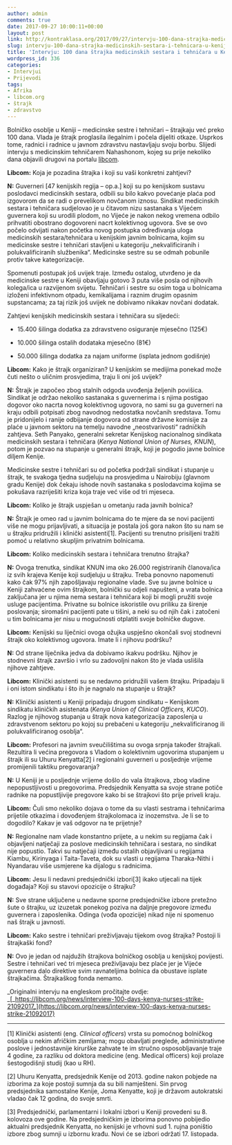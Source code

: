 ```yaml
---
author: admin
comments: true
date: 2017-09-27 10:00:11+00:00
layout: post
link: http://kontraklasa.org/2017/09/27/intervju-100-dana-strajka-medicinskih-sestara-i-tehnicara-u-keniji/
slug: intervju-100-dana-strajka-medicinskih-sestara-i-tehnicara-u-keniji
title: 'Intervju: 100 dana štrajka medicinskih sestara i tehničara u Keniji'
wordpress_id: 336
categories:
- Intervjui
- Prijevodi
tags:
- Afrika
- libcom.org
- štrajk
- zdravstvo
---
```


Bolničko osoblje u Keniji – medicinske sestre i tehničari – štrajkaju već preko 100 dana. Vlada je štrajk proglasila ilegalnim i počela dijeliti otkaze. Usprkos tome, radnici i radnice u javnom zdravstvu nastavljaju svoju borbu. Slijedi intervju s medicinskim tehničarem Nahashonom, kojeg su prije nekoliko dana objavili drugovi na portalu [libcom](https://libcom.org/).<!-- more -->




**Libcom:** Koja je pozadina štrajka i koji su vaši konkretni zahtjevi?




**N:** Guverneri [47 kenijskih regija – op.a.] koji su po kenijskom sustavu poslodavci medicinskih sestara, odbili su bilo kakvo povećanje plaća pod izgovorom da se radi o prevelikom novčanom iznosu. Sindikat medicinskih sestara i tehničara sudjelovao je u čitavom nizu sastanaka s Vijećem guvernera koji su urodili plodom, no Vijeće je nakon nekog vremena odbilo prihvatiti obostrano dogovoreni nacrt kolektivnog ugovora. Sve se ovo počelo odvijati nakon početka novog postupka određivanja uloga medicinskih sestara/tehničara u kenijskim javnim bolnicama, kojim su medicinske sestre i tehničari stavljeni u kategoriju „nekvalificiranih i polukvalificiranih službenika“. Medicinske sestre su se odmah pobunile protiv takve kategorizacije.




Spomenuti postupak još uvijek traje. Između ostalog, utvrđeno je da medicinske sestre u Keniji obavljaju gotovo 3 puta više posla od njihovih kolega/ica u razvijenom svijetu. Tehničari i sestre su osim toga u bolnicama izloženi infektivnom otpadu, kemikalijama i raznim drugim opasnim supstancama; za taj rizik još uvijek ne dobivamo nikakav novčani dodatak.




Zahtjevi kenijskih medicinskih sestara i tehničara su sljedeći:






 	
  * 15.400 šilinga dodatka za zdravstveno osiguranje mjesečno (125€)

 	
  * 10.000 šilinga ostalih dodataka mjesečno (81€)

 	
  * 50.000 šilinga dodatka za najam uniforme (isplata jednom godišnje)




**Libcom:** Kako je štrajk organiziran? U kenijskim se medijima ponekad može čuti nešto o uličnim prosvjedima, traju li oni još uvijek?




**N:** Štrajk je započeo zbog stalnih odgoda uvođenja željenih povišica. Sindikat je održao nekoliko sastanaka s guvernerima i s njima postigao dogovor oko nacrta novog kolektivnog ugovora, no sami su ga guverneri na kraju odbili potpisati zbog navodnog nedostatka novčanih sredstava. Tomu je pridonijelo i ranije odbijanje dogovora od strane državne komisije za plaće u javnom sektoru na temelju navodne „neostvarivosti“ radničkih zahtjeva. Seth Panyako, generalni sekretar Kenijskog nacionalnog sindikata medicinskih sestara i tehničara (_Kenya National Union of Nurses, KNUN_), potom je pozvao na stupanje u generalni štrajk, koji je pogodio javne bolnice diljem Kenije.




Medicinske sestre i tehničari su od početka podržali sindikat i stupanje u štrajk, te svakoga tjedna sudjeluju na prosvjedima u Nairobiju (glavnom gradu Kenije) dok čekaju ishode novih sastanaka s poslodavcima kojima se pokušava razriješiti kriza koja traje već više od tri mjeseca.




**Libcom:** Koliko je štrajk uspješan u ometanju rada javnih bolnica?




**N:** Štrajk je omeo rad u javnim bolnicama do te mjere da se novi pacijenti više ne mogu prijavljivati, a situacija je postala još gora nakon što su nam se u štrajku pridružili i klinički asistenti[1]. Pacijenti su trenutno prisiljeni tražiti pomoć u relativno skupljim privatnim bolnicama.




**Libcom:** Koliko medicinskih sestara i tehničara trenutno štrajka?




**N:** Ovoga trenutka, sindikat KNUN ima oko 26.000 registriranih članova/ica iz svih krajeva Kenije koji sudjeluju u štrajku. Treba ponovno napomenuti kako čak 97% njih zapošljavaju regionalne vlade. Sve su javne bolnice u Keniji zahvaćene ovim štrajkom, bolnički su odjeli napušteni, a vrata bolnica zaključana jer u njima nema sestara i tehničara koji bi mogli pružiti svoje usluge pacijentima. Privatne su bolnice iskoristile ovu priliku za širenje poslovanja; siromašni pacijenti pate u tišini, a neki su od njih čak i zatočeni u tim bolnicama jer nisu u mogućnosti otplatiti svoje bolničke dugove.




**Libcom:** Kenijski su liječnici ovoga ožujka uspješno okončali svoj stodnevni štrajk oko kolektivnog ugovora. Imate li i njihovu podršku?




**N:** Od strane liječnika jedva da dobivamo ikakvu podršku. Njihov je stodnevni štrajk završio i vrlo su zadovoljni nakon što je vlada uslišila njihove zahtjeve.




**Libcom:** Klinički asistenti su se nedavno pridružili vašem štrajku. Pripadaju li i oni istom sindikatu i što ih je nagnalo na stupanje u štrajk?




**N:** Klinički asistenti u Keniji pripadaju drugom sindikatu – Kenijskom sindikatu kliničkih asistenata (_Kenya Union of Clinical Officers, KUCO_). Razlog je njihovog stupanja u štrajk nova kategorizacija zaposlenja u zdravstvenom sektoru po kojoj su prebačeni u kategoriju „nekvalificiranog ili polukvalificiranog osoblja“.




**Libcom:** Profesori na javnim sveučilištima su ovoga srpnja također štrajkali. Rezultira li većina pregovora s Vladom o kolektivnim ugovorima stupanjem u štrajk ili su Uhuru Kenyatta[2] i regionalni guverneri u posljednje vrijeme promijenili taktiku pregovaranja?




**N:** U Keniji je u posljednje vrijeme došlo do vala štrajkova, zbog vladine nepopustljivosti u pregovorima. Predsjednik Kenyatta sa svoje strane potiče radnike na popustljivije pregovore kako bi se štrajkovi što prije priveli kraju.




**Libcom:** Čuli smo nekoliko dojava o tome da su vlasti sestrama i tehničarima prijetile otkazima i dovođenjem štrajkolomaca iz inozemstva. Je li se to dogodilo? Kakav je vaš odgovor na te prijetnje?




**N:** Regionalne nam vlade konstantno prijete, a u nekim su regijama čak i objavljeni natječaji za poslove medicinskih tehničara i sestara, no sindikat nije popustio. Takvi su natječaji između ostalih objavljivani u regijama Kiambu, Kirinyaga i Taita-Taveta, dok su vlasti u regijama Tharaka-Nithi i Nyandarau više usmjerene ka dijalogu s radnicima.




**Libcom:** Jesu li nedavni predsjednički izbori[3] ikako utjecali na tijek događaja? Koji su stavovi opozicije o štrajku?




**N:** Sve strane uključene u nedavne sporne predsjedničke izbore pretežno šute o štrajku, uz izuzetak ponekog poziva na daljnje pregovore između guvernera i zaposlenika. Odinga (vođa opozicije) nikad nije ni spomenuo naš štrajk u javnosti.




**Libcom:** Kako sestre i tehničari preživljavaju tijekom ovog štrajka? Postoji li štrajkaški fond?




**N:** Ovo je jedan od najdužih štrajkova bolničkog osoblja u kenijskoj povijesti. Sestre i tehničari već tri mjeseca preživljavaju bez plaće jer je Vijeće guvernera dalo direktive svim ravnateljima bolnica da obustave isplate štrajkačima. Štrajkaškog fonda nemamo.




_Originalni intervju na engleskom pročitajte ovdje: _[_https://libcom.org/news/interview-100-days-kenya-nurses-strike-21092017_](https://libcom.org/news/interview-100-days-kenya-nurses-strike-21092017)






* * *




[1] Klinički asistenti (eng. _Clinical officers_) vrsta su pomoćnog bolničkog osoblja u nekim afričkim zemljama; mogu obavljati preglede, administrativne poslove i jednostavnije kirurške zahvate te im stručno osposobljavanje traje 4 godine, za razliku od doktora medicine (eng. Medical officers) koji prolaze šestogodišnji studij (kao u RH).




[2] Uhuru Kenyatta, predsjednik Kenije od 2013. godine nakon pobjede na izborima za koje postoji sumnja da su bili namješteni. Sin prvog predsjednika samostalne Kenije, Joma Kenyatte, koji je državom autokratski vladao čak 12 godina, do svoje smrti.




[3] Predsjednički, parlamentarni i lokalni izbori u Keniji provedeni su 8. kolovoza ove godine. Na predsjedničkim je izborima ponovno pobijedio aktualni predsjednik Kenyatta, no kenijski je vrhovni sud 1. rujna poništio izbore zbog sumnji u izbornu krađu. Novi će se izbori održati 17. listopada.
